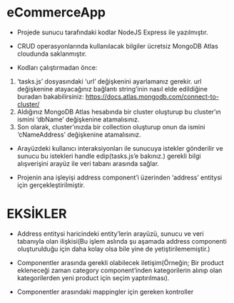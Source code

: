 # eCommerceApp
-	Projede sunucu tarafındaki kodlar NodeJS Express ile yazılmıştır.

-	CRUD operasyonlarında kullanılacak bilgiler ücretsiz MongoDB Atlas cloudunda saklanmıştır.

-	Kodları çalıştırmadan önce:
  1. ‘tasks.js’ dosyasındaki ‘url’ değişkenini ayarlamanız gerekir. url değişkenine atayacağınız bağlantı string’inin nasıl elde edildiğine buradan bakabilirsiniz: https://docs.atlas.mongodb.com/connect-to-cluster/ 
  2. Aldığınız MongoDB Atlas hesabında bir cluster oluşturup bu cluster’ın ismini ‘dbName’ değişkenine atamalısınız.
  3. Son olarak, cluster’ınızda bir collection oluşturup onun da ismini ‘cNameAddress’ değişkenine atamalısınız.

-	Arayüzdeki kullanıcı interaksiyonları ile sunucuya istekler gönderilir ve sunucu bu istekleri handle edip(tasks.js’e bakınız.) gerekli bilgi alışverişini arayüz ile veri tabanı arasında sağlar.

-	Projenin ana işleyişi address component’i üzerinden ‘address’ entitysi için gerçekleştirilmiştir.

# EKSİKLER
-	Address entitysi haricindeki entity’lerin arayüzü, sunucu ve veri tabanıyla olan ilişkisi(Bu işlem aslında şu aşamada address componenti oluşturulduğu için daha kolay olsa bile yine de yetiştirilememiştir.)

-	Componentler arasında gerekli olabilecek iletişim(Örneğin; Bir product ekleneceği zaman category component’inden kategorilerin alınıp olan kategorilerden yeni product için seçim yaptırılması).

-	Componentler arasındaki mappingler için gereken kontroller

